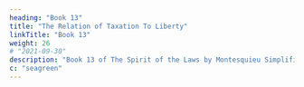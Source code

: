```yaml
---
heading: "Book 13"
title: "The Relation of Taxation To Liberty"
linkTitle: "Book 13"
weight: 26
# "2021-09-30"
description: "Book 13 of The Spirit of the Laws by Montesquieu Simplified"
c: "seagreen"
---
```


